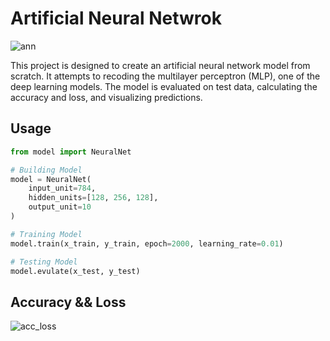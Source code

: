 # Artificial Neural Netwrok

![ann](https://github.com/user-attachments/assets/eedfc466-bb47-40ee-bde4-595746552ffa)

This project is designed to create an artificial neural network model from scratch. It attempts to recoding the multilayer perceptron (MLP), one of the deep learning models.
The model is evaluated on test data, calculating the accuracy and loss, and visualizing predictions.

## Usage
```python
from model import NeuralNet

# Building Model
model = NeuralNet(
    input_unit=784,
    hidden_units=[128, 256, 128],
    output_unit=10
)

# Training Model
model.train(x_train, y_train, epoch=2000, learning_rate=0.01)

# Testing Model
model.evulate(x_test, y_test)
```

## Accuracy && Loss
![acc_loss](https://github.com/user-attachments/assets/21e3ae52-a8e8-4d16-b583-86a4d8965daf)
